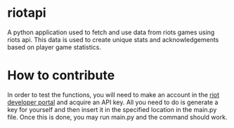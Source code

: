 # riotapi
A python application used to fetch and use data from riots games using riots api. This data is used to create unique stats and acknowledgements based on player game statistics.

# How to contribute
In order to test the functions, you will need to make an account in the [riot developer portal](https://developer.riotgames.com) and acquire an API key. All you need to do is generate a key for yourself and then insert it in the specified location in the main.py file. Once this is done, you may run main.py and the command should work.
